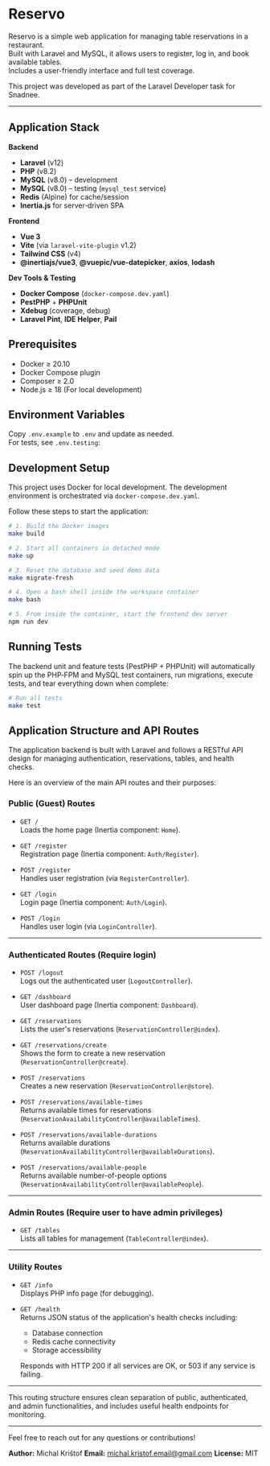 # Reservo

Reservo is a simple web application for managing table reservations in a restaurant.  
Built with Laravel and MySQL, it allows users to register, log in, and book available tables.  
Includes a user-friendly interface and full test coverage.

This project was developed as part of the Laravel Developer task for Snadnee.

---

## Application Stack

**Backend**

- **Laravel** (v12)
- **PHP** (v8.2)
- **MySQL** (v8.0) – development
- **MySQL** (v8.0) – testing (`mysql_test` service)
- **Redis** (Alpine) for cache/session
- **Inertia.js** for server‑driven SPA

**Frontend**

- **Vue 3**
- **Vite** (via `laravel-vite-plugin` v1.2)
- **Tailwind CSS** (v4)
- **@inertiajs/vue3**, **@vuepic/vue-datepicker**, **axios**, **lodash**

**Dev Tools & Testing**

- **Docker Compose** (`docker-compose.dev.yaml`)
- **PestPHP** + **PHPUnit**
- **Xdebug** (coverage, debug)
- **Laravel Pint**, **IDE Helper**, **Pail**

## Prerequisites

- Docker ≥ 20.10
- Docker Compose plugin
- Composer ≥ 2.0
- Node.js ≥ 18 (For local development)

## Environment Variables

Copy `.env.example` to `.env` and update as needed.  
For tests, see `.env.testing`:

## Development Setup

This project uses Docker for local development. The development environment is orchestrated via
`docker-compose.dev.yaml`.

Follow these steps to start the application:

```bash
# 1. Build the Docker images
make build

# 2. Start all containers in detached mode
make up

# 3. Reset the database and seed demo data
make migrate-fresh

# 4. Open a bash shell inside the workspace container
make bash

# 5. From inside the container, start the frontend dev server
npm run dev
```

## Running Tests

The backend unit and feature tests (PestPHP + PHPUnit) will automatically spin up the PHP‑FPM and MySQL test containers,
run migrations, execute tests, and tear everything down when complete:

```bash
# Run all tests
make test
```

## Application Structure and API Routes

The application backend is built with Laravel and follows a RESTful API design for managing authentication,
reservations, tables, and health checks.

Here is an overview of the main API routes and their purposes:

### Public (Guest) Routes

- `GET /`  
  Loads the home page (Inertia component: `Home`).

- `GET /register`  
  Registration page (Inertia component: `Auth/Register`).

- `POST /register`  
  Handles user registration (via `RegisterController`).

- `GET /login`  
  Login page (Inertia component: `Auth/Login`).

- `POST /login`  
  Handles user login (via `LoginController`).

---

### Authenticated Routes (Require login)

- `POST /logout`  
  Logs out the authenticated user (`LogoutController`).

- `GET /dashboard`  
  User dashboard page (Inertia component: `Dashboard`).

- `GET /reservations`  
  Lists the user's reservations (`ReservationController@index`).

- `GET /reservations/create`  
  Shows the form to create a new reservation (`ReservationController@create`).

- `POST /reservations`  
  Creates a new reservation (`ReservationController@store`).

- `POST /reservations/available-times`  
  Returns available times for reservations (`ReservationAvailabilityController@availableTimes`).

- `POST /reservations/available-durations`  
  Returns available durations (`ReservationAvailabilityController@availableDurations`).

- `POST /reservations/available-people`  
  Returns available number-of-people options (`ReservationAvailabilityController@availablePeople`).

---

### Admin Routes (Require user to have admin privileges)

- `GET /tables`  
  Lists all tables for management (`TableController@index`).

---

### Utility Routes

- `GET /info`  
  Displays PHP info page (for debugging).

- `GET /health`  
  Returns JSON status of the application's health checks including:
    - Database connection
    - Redis cache connectivity
    - Storage accessibility

  Responds with HTTP 200 if all services are OK, or 503 if any service is failing.

---

This routing structure ensures clean separation of public, authenticated, and admin functionalities, and includes useful
health endpoints for monitoring.

---
Feel free to reach out for any questions or contributions!

**Author:**  Michal Krištof
**Email:** michal.kristof.email@gmail.com
**License:** MIT


